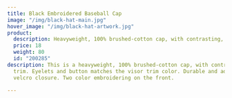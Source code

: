 ```yaml
---
title: Black Embroidered Baseball Cap
image: "/img/black-hat-main.jpg"
hover_image: "/img/black-hat-artwork.jpg"
product:
  description: Heavyweight, 100% brushed-cotton cap, with contrasting, white trim.
  price: 18
  weight: 80
  id: "200285"
description: This is a heavyweight, 100% brushed-cotton cap, with contrasting, white
  trim. Eyelets and button matches the visor trim color. Durable and adjustable with
  velcro closure. Two color embroidering on the front.

---
```

